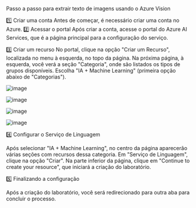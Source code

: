 Passo a passo para extrair texto de imagens usando o Azure Vision

1️⃣ Criar uma conta
Antes de começar, é necessário criar uma conta no Azure.
2️⃣ Acessar o portal
Após criar a conta, acesse o portal do Azure AI Services, que é a página principal para a configuração do serviço.

3️⃣ Criar um recurso
No portal, clique na opção "Criar um Recurso", localizada no menu à esquerda, no topo da página.
Na próxima página, à esquerda, você verá a seção "Categoria", onde são listados os tipos de grupos disponíveis. Escolha "IA + Machine Learning" (primeira opção abaixo de "Categorias").

![image](https://github.com/user-attachments/assets/ec88b11f-3c17-4130-b177-1daa15a75600) 


![image](https://github.com/user-attachments/assets/658a7c63-ac74-4c9a-a896-d3fad21ba8e7)



 ![image](https://github.com/user-attachments/assets/0865ecf4-2587-4170-ae1d-fd3b6e813357)

 


 ![image](https://github.com/user-attachments/assets/2ce66b40-baa5-4787-be12-64336a079851)

 
4️⃣ Configurar o Serviço de Linguagem

Após selecionar "IA + Machine Learning", no centro da página aparecerão várias seções com recursos dessa categoria.
Em "Serviço de Linguagem", clique na opção "Criar".
Na parte inferior da página, clique em "Continue to create your resource", que iniciará a criação do laboratório.


5️⃣ Finalizando a configuração

Após a criação do laboratório, você será redirecionado para outra aba para concluir o processo.


